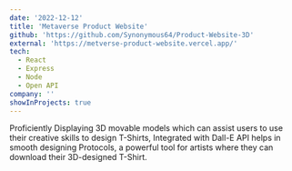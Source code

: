 ```yaml
---
date: '2022-12-12'
title: 'Metaverse Product Website'
github: 'https://github.com/Synonymous64/Product-Website-3D'
external: 'https://metverse-product-website.vercel.app/'
tech:
  - React
  - Express
  - Node
  - Open API
company: ''
showInProjects: true
---
```

Proficiently Displaying 3D movable models which can assist users to use their creative skills to design T-Shirts, Integrated with Dall-E API helps in smooth designing Protocols, a powerful tool for artists where they can download their 3D-designed T-Shirt.
